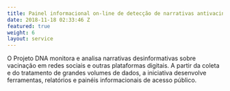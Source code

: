 ```yaml
---
title: Painel informacional on-line de detecção de narrativas antivacina (DNA)
date: 2018-11-18 02:33:46 Z
featured: true
weight: 6
layout: service
---
```


O Projeto DNA monitora e analisa narrativas desinformativas sobre vacinação em redes sociais e outras plataformas digitais. A partir da coleta e do tratamento de grandes volumes de dados, a iniciativa desenvolve ferramentas, relatórios e painéis informacionais de acesso público.
